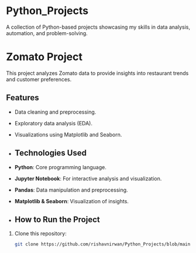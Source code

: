 # Python_Projects
A collection of Python-based projects showcasing my skills in data analysis, automation, and problem-solving.
<br>

# Zomato Project
This project analyzes Zomato data to provide insights into restaurant trends and customer preferences.

## Features
- Data cleaning and preprocessing.
- Exploratory data analysis (EDA).
- Visualizations using Matplotlib and Seaborn.

- ## Technologies Used
- **Python**: Core programming language.
- **Jupyter Notebook**: For interactive analysis and visualization.
- **Pandas**: Data manipulation and preprocessing.
- **Matplotlib & Seaborn**: Visualization of insights.

- ## How to Run the Project
1. Clone this repository:
   ```bash
   git clone https://github.com/rishavnirwan/Python_Projects/blob/main/Zomato%20project.ipynb
